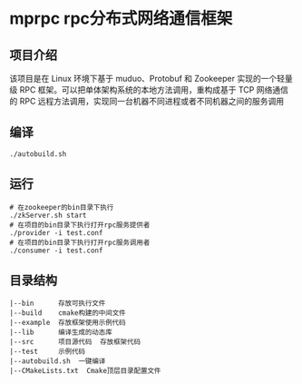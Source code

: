 # mprpc rpc分布式网络通信框架

## 项目介绍

该项目是在 Linux 环境下基于 muduo、Protobuf 和 Zookeeper 实现的一个轻量级 RPC 框架。可以把单体架构系统的本地方法调用，重构成基于 TCP 网络通信的 RPC 远程方法调用，实现同一台机器不同进程或者不同机器之间的服务调用



## 编译

```
./autobuild.sh
```



## 运行

```
# 在zookeeper的bin目录下执行
./zkServer.sh start
# 在项目的bin目录下执行打开rpc服务提供者
./provider -i test.conf
# 在项目的bin目录下执行打开rpc服务调用者
./consumer -i test.conf
```



## 目录结构

```
|--bin      存放可执行文件
|--build    cmake构建的中间文件
|--example  存放框架使用示例代码
|--lib      编译生成的动态库
|--src      项目源代码  存放框架代码
|--test     示例代码
|--autobuild.sh  一键编译
|--CMakeLists.txt  Cmake顶层目录配置文件
```
